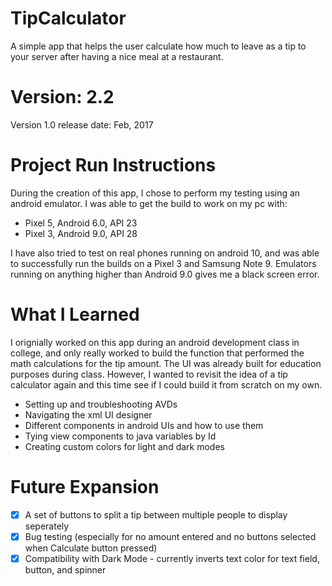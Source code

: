 # TipCalculator
A simple app that helps the user calculate how much to leave as a tip to your server after having a nice meal at a restaurant.

# Version: 2.2
Version 1.0 release date: Feb, 2017

# Project Run Instructions

During the creation of this app, I chose to perform my testing using an android emulator. I was able to get the build to work on my pc with:
- Pixel 5, Android 6.0, API 23
- Pixel 3, Android 9.0, API 28

I have also tried to test on real phones running on android 10, and was able to successfully run the builds on a Pixel 3 and Samsung Note 9.
Emulators running on anything higher than Android 9.0 gives me a black screen error.

# What I Learned
I orignially worked on this app during an android development class in college, and only really worked to build the function that
performed the math calculations for the tip amount. The UI was already built for education purposes during class. However, I wanted to
revisit the idea of a tip calculator again and this time see if I could build it from scratch on my own.

- Setting up and troubleshooting AVDs
- Navigating the xml UI designer
- Different components in android UIs and how to use them
- Tying view components to java variables by Id
- Creating custom colors for light and dark modes

# Future Expansion
- [x] A set of buttons to split a tip between multiple people to display seperately
- [x] Bug testing (especially for no amount entered and no buttons selected when Calculate button pressed)
- [x] Compatibility with Dark Mode - currently inverts text color for text field, button, and spinner
